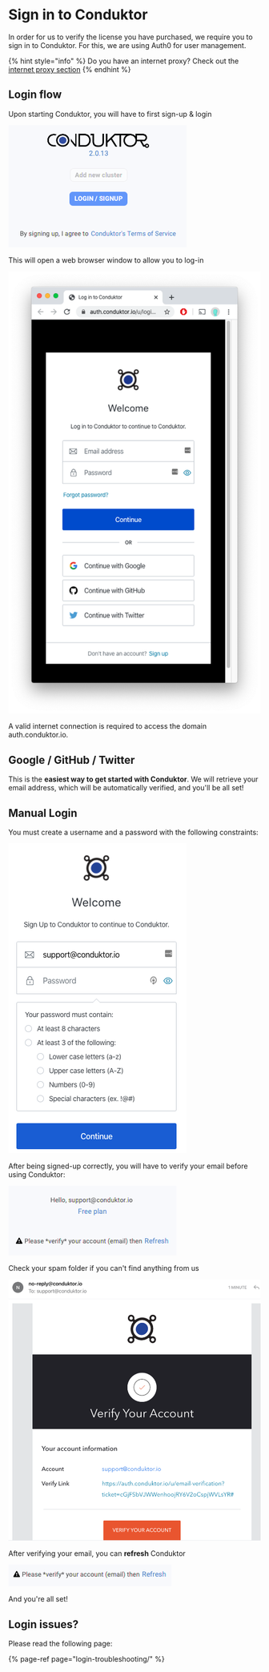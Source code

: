 # Sign in to Conduktor

In order for us to verify the license you have purchased, we require you to sign in to Conduktor. For this, we are using Auth0 for user management. 

{% hint style="info" %}
Do you have an internet proxy? Check out the [internet proxy section](login-troubleshooting/internet-proxy.md)
{% endhint %}

## Login flow

Upon starting Conduktor, you will have to first sign-up & login

![](../.gitbook/assets/image%20%2832%29.png)

This will open a web browser window to allow you to log-in 

![](../.gitbook/assets/screen-shot-2020-04-08-at-10.23.15.png)

A valid internet connection is required to access the domain auth.conduktor.io. 

## Google / GitHub / Twitter

This is the **easiest way to get started with Conduktor**. We will retrieve your email address, which will be automatically verified, and you'll be all set! 

## Manual Login

You must create a username and a password with the following constraints:

![](../.gitbook/assets/image%20%2830%29.png)

After being signed-up correctly, you will have to verify your email before using Conduktor:

![](../.gitbook/assets/image%20%281%29.png)

Check your spam folder if you can't find anything from us

![](../.gitbook/assets/image%20%285%29.png)

After verifying your email, you can **refresh** Conduktor

![](../.gitbook/assets/image%20%2824%29.png)

And you're all set!

## Login issues?

Please read the following page:

{% page-ref page="login-troubleshooting/" %}

